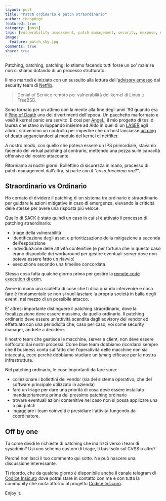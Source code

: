 ```yaml
---
layout: post
title: "Patch ordinario e patch straordinario"
author: thesp0nge
featured: true
category: [post]
tags: [vulnerability assessment, patch management, security, nexpose, nessus, vita da security manager]
image:
  feature: patch_sky.jpg
comments: true
share: true
---
```


Patching, patching, patching: lo stiamo facendo tutti forse un po' male se non
ci stiamo dotando di un processo strutturato.

Il mio martedì è iniziato con un sussulto alla lettura dell'[advisory
emesso](https://github.com/Netflix/security-bulletins/blob/master/advisories/third-party/2019-001.md)
dal security team di [Netflix](https://www.netflix.com).

> Denial of Service remoto per vulnerabilità del kernel di Linux e FreeBSD.

Sono tornato per un attimo con la mente alla fine degli anni '90 quando era
il [Ping of Death](https://it.wikipedia.org/wiki/Ping_of_Death) uno dei
divertimenti dell'epoca. Un pacchetto malformato e _voilà_ il kernel panic era
servito.
E così per [AngeL](http://angel-lsm.sourceforge.net/), il mio progetto di tesi
di laurea che stavo sviluppando insieme ad Aldo in quel di un
[LASER](http://security.di.unimi.it/) agli albori, scrivemmo un controllo per
impedire che un host lanciasse [un ping of
death](https://github.com/thesp0nge/angel/blob/master/src/angel_icmp.c#L37)
agganciandoci al modulo del kernel di netfilter.

A nostro modo, con quello che poteva essere un IPS primordiale, stavamo facendo
del virtual patching al contrario, mettendo una pezza sulle capacità offensive
del nostro attaccante.

Ritorniamo ai nostri giorni. Bollettino di sicurezza in mano, processo di patch
management dall'altra, si parte con il _"cosa facciamo ora?"_.

## Straordinario vs Ordinario

Ho cercato di dividere il patching di un sistema tra ordinario e straordinario
per guidare le azioni mitigative in caso di emergenza, elevando la criticità
delle stesse per avere una risposta più veloce.

Quello di SACK è stato quindi un caso in cui si è attivato il processo di
patching straordinario:

* triage della vulnerabilità
* identificazione degli asset e prioritizzazione della mitigazione a seconda
  dell'esposizione
* individuazione delle attività contenitive (e per fortuna che in questo caso
  erano disponbile dei workaround per gestire eventuali server dove non poteva
  essere fatto un riavvio)
* esecuzione secondo una timeline concordata.

Stessa cosa fatta qualche giorno prima per gestire la [remote code execution di
exim](https://www.exploit-db.com/exploits/46974).

Avere in mano una scaletta di cose che ti dica quando intervenire e cosa fare è
fondamentale se non si vuol lasciare la propria società in balìa degli eventi,
nel mezzo di un possibile attacco.

E' altresì importante distinguere il patching straordinario, dove la
focalizzazione deve essere massima, da quello ordinario. Il patching ordinario
deve essere un'attività scandita dagli advisory del vendor ed effettuato con
una periodicità che, caso per caso, voi come security manager, andrete a
decidere.

Il nostro team che gestisce le macchine, server e client, non deve essere
soffocato dai nostri processi. Come blue team dobbiamo ricordarci sempre che il
business conta sul fatto che l'operatività delle macchine non sia intaccata,
ecco perché dobbiamo studiare un _timing_ efficace per la nostra
infrastruttura. 

Nel patching ordinario, le cose importanti da fare sono:

* collezionare i bollettini dei vendor (sia del sistema operativo, che del
  software principale utilizzato in azienda)
* fare un triage per dare una priorità di cosa deve essere installato
  mandatoriamente prima del prossimo patching ordinario
* trovare eventuali azioni contenitive nel caso non si possa applicare una o
  più patch
* ingaggiare i team coinvolti e presidiare l'attività fungendo da coordinatore.

## Off by one

Tu come dividi le richieste di patching che indirizzi verso i team di sysadmin?
Usi uno schema custom di triage, ti basi solo sul CVSS o altro?

Perché non lasci il tuo commento qui sotto. Ne può nascere una discussione
interessante.

Ti ricordo, che da qualche giorno è disponibile anche il canale telegram di
[Codice Insicuro](https://t.me/codiceinsicuro) dove potrai stare in contatto
con me e con tutta la community che ruota attorno al progetto [Codice
Insicuro]({{site.url}}). 

Enjoy it.
